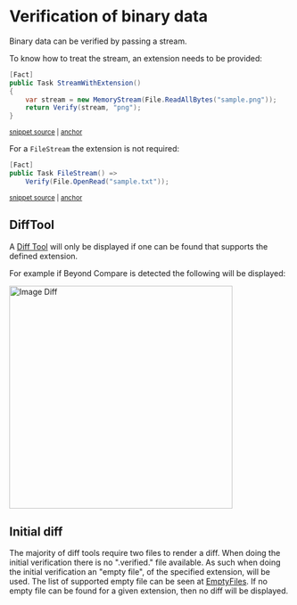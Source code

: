 <!--
GENERATED FILE - DO NOT EDIT
This file was generated by [MarkdownSnippets](https://github.com/SimonCropp/MarkdownSnippets).
Source File: /docs/mdsource/binary.source.md
To change this file edit the source file and then run MarkdownSnippets.
-->

# Verification of binary data

Binary data can be verified by passing a stream.

To know how to treat the stream, an extension needs to be provided:

<!-- snippet: StreamWithExtension -->
<a id='snippet-streamwithextension'></a>
```cs
[Fact]
public Task StreamWithExtension()
{
    var stream = new MemoryStream(File.ReadAllBytes("sample.png"));
    return Verify(stream, "png");
}
```
<sup><a href='/src/Verify.Tests/StreamTests.cs#L63-L72' title='Snippet source file'>snippet source</a> | <a href='#snippet-streamwithextension' title='Start of snippet'>anchor</a></sup>
<!-- endSnippet -->

For a `FileStream` the extension is not required:

<!-- snippet: FileStream -->
<a id='snippet-filestream'></a>
```cs
[Fact]
public Task FileStream() =>
    Verify(File.OpenRead("sample.txt"));
```
<sup><a href='/src/Verify.Tests/StreamTests.cs#L74-L80' title='Snippet source file'>snippet source</a> | <a href='#snippet-filestream' title='Start of snippet'>anchor</a></sup>
<!-- endSnippet -->


## DiffTool

A [Diff Tool](diff-tool.md) will only be displayed if one can be found that supports the defined extension.

For example if Beyond Compare is detected the following will be displayed:

<img src="image-diff-result.png" alt="Image Diff" width="400">


## Initial diff

The majority of diff tools require two files to render a diff. When doing the initial verification there is no ".verified." file available. As such when doing the initial verification an "empty file", of the specified extension, will be used. The list of supported empty file can be seen at [EmptyFiles](/src/Verify.Xunit/EmptyFiles). If no empty file can be found for a given extension, then no diff will be displayed.
